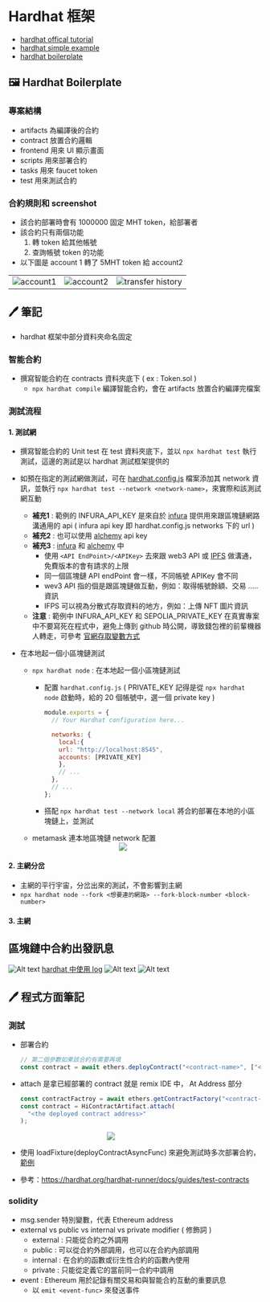 # Hardhat 框架

- [hardhat offical tutorial](https://hardhat.org/tutorial)
- [hardhat simple example](https://github.com/z-institute/Hardhat-Example)
- [hardhat boilerplate](https://github.com/NomicFoundation/hardhat-boilerplate)

## 🖼 Hardhat Boilerplate 

### 專案結構

- artifacts 為編譯後的合約
- contract 放置合約邏輯
- frontend 用來 UI 顯示畫面
- scripts 用來部署合約
- tasks 用來 faucet token
- test  用來測試合約

### 合約規則和 screenshot

- 該合約部署時會有 1000000 固定 MHT token，給部署者
- 該合約只有兩個功能
  1. 轉 token 給其他帳號
  2. 查詢帳號 token 的功能 
- 以下圖是 account 1 轉了 5MHT token 給 account2

| | | |
|:-------------------------:|:-------------------------:|:-------------------------:|
|![account1](image/account1.png)|![account2](image/account2.png)|![transfer history](image/My%20Hardhat%20token%20transform%20.png)|
  

## :pen: 筆記

- hardhat 框架中部分資料夾命名固定


### 智能合約

- 撰寫智能合約在 contracts 資料夾底下 ( ex : Token.sol )
  - `npx hardhat compile` 編譯智能合約，會在 artifacts 放置合約編譯完檔案

### 測試流程

#### 1. 測試網

- 撰寫智能合約的 Unit test 在 test 資料夾底下，並以 `npx hardhat test` 執行測試，這邊的測試是以 hardhat 測試框架提供的
- 如預在指定的測試網做測試，可在 [hardhat.config.js](https://hardhat.org/tutorial/deploying-to-a-live-network#deploying-to-remote-networks) 檔案添加其 network 資訊，並執行 `npx hardhat test --network <network-name>`，來實際和該測試網互動
  - **補充1** : 範例的 INFURA_API_KEY 是來自於 [infura](https://app.infura.io/dashboard) 提供用來跟區塊鏈網路溝通用的 api ( infura api key 即 hardhat.config.js networks 下的 url )
  - **補充2** : 也可以使用 [alchemy](https://www.alchemy.com/) api key 
  - **補充3** : [infura](https://app.infura.io/dashboard) 和 [alchemy](https://www.alchemy.com/) 中
    - 使用 `<API EndPoint>/<APIKey>` 去來跟 web3 API 或 [IPFS](https://cointelegraph.com/learn/what-is-the-interplanetary-file-system-ipfs-how-does-it-work) 做溝通，免費版本的會有請求的上限
    - 同一個區塊鏈 API endPoint 會一樣，不同帳號 APIKey 會不同
    - wev3 API 指的個是跟區塊鏈做互動，例如：取得帳號餘額、交易 ..... 資訊
    - IFPS 可以視為分散式存取資料的地方，例如：上傳 NFT 圖片資訊 
  - **注意** : 範例中 INFURA_API_KEY 和 SEPOLIA_PRIVATE_KEY 在真實專案中不要寫死在程式中，避免上傳到 github 時公開，導致錢包裡的前輩機器人轉走，可參考 [官網存取變數方式](https://hardhat.org/hardhat-runner/docs/guides/configuration-variables#configuration-variables)

- 在本地起一個小區塊鏈測試
  - `npx hardhat node` : 在本地起一個小區塊鏈測試
    - 配置 `hardhat.config.js` ( PRIVATE_KEY 記得是從 `npx hardhat node` 啟動時，給的 20 個帳號中，選一個 private key )

		```js
		module.exports = {
		  // Your Hardhat configuration here...
		
		  networks: {
			local:{
			url: "http://localhost:8545",
			accounts: [PRIVATE_KEY]
			},
			// ...
		  },
		  // ...
		};
		```
	- 搭配 `npx hardhat test --network local` 將合約部署在本地的小區塊鏈上，並測試
  - metamask 連本地區塊鏈 network 配置
    <div align="center" style="width:360px">
      <img src="./image/image.png" >
    </div>

#### 2. 主網分岔

- 主網的平行宇宙，分岔出來的測試，不會影響到主網
- `npx hardhat node --fork <想要連的網路> --fork-block-number <block-number>`

#### 3. 主網

## 區塊鏈中合約出發訊息

![Alt text](image/deploy_coontract.png)
[hardhat 中使用 log](https://hardhat.org/tutorial/debugging-with-hardhat-network#solidity--console.log)
![Alt text](image/transfer.png)
![Alt text](image/eth_call.png)

## :pen: 程式方面筆記

### 測試

- 部署合約
  ```js
  // 第二個參數如果該合約有需要再填
  const contract = await ethers.deployContract("<contract-name>", ["<contract-arg>",...]);
  ```

- attach 是拿已經部署的 contract 就是 remix IDE 中， At Address 部分
  ```js
  const contractFactroy = await ethers.getContractFactory("<contract-name>");
  const contract = HiContractArtifact.attach(
    "<the deployed contract address>"
  );
  ```

    <div align="center" style="width:360px">
      <img src="./image/image-3.png" >
    </div>

- 使用 loadFixture(deployContractAsyncFunc) 來避免測試時多次部署合約，[範例](https://hardhat.org/hardhat-runner/docs/guides/test-contracts#using-fixtures)

- 參考：https://hardhat.org/hardhat-runner/docs/guides/test-contracts

### solidity

- msg.sender 特別變數，代表 Ethereum address
- external vs public vs internal vs private modifier ( 修飾詞 )
  - external : 只能從合約之外調用
  - public : 可以從合約外部調用，也可以在合約內部調用
  - internal : 在合約的函數或衍生性合約的函數內使用
  - private : 只能從定義它的當前同一合約中調用
- event : Ethereum 用於記錄有關交易和與智能合約互動的重要訊息
  - 以 `emit <event-func>` 來發送事件


